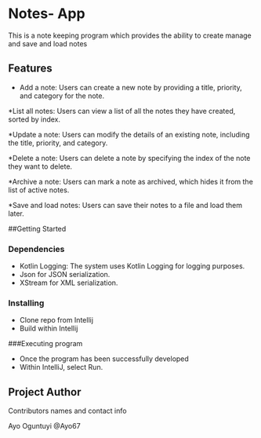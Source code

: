 # Notes- App
This is a note keeping program which provides the ability to create manage and save and load notes

##  Features
* Add a note: Users can create a new note by providing a title, priority, and category for the note.

*List all notes: Users can view a list of all the notes they have created, sorted by index.

*Update a note: Users can modify the details of an existing note, including the title, priority, and category.

*Delete a note: Users can delete a note by specifying the index of the note they want to delete.

*Archive a note: Users can mark a note as archived, which hides it from the list of active notes.

*Save and load notes: Users can save their notes to a file and load them later.

##Getting Started

### Dependencies

* Kotlin Logging: The system uses Kotlin Logging for logging purposes.
* Json for JSON serialization.
* XStream for XML serialization.

### Installing

* Clone repo from Intellij
* Build within Intellij

###Executing program

* Once the program has been successfully developed
* Within IntelliJ, select Run.


## Project Author
Contributors names and contact info

Ayo Oguntuyi @Ayo67
